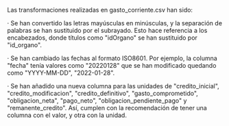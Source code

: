 Las transformaciones realizadas en gasto_corriente.csv han sido:

· Se han convertido las letras mayúsculas en minúsculas, y la separación de palabras se han sustituido por el subrayado. Esto hace referencia a los encabezados, donde títulos como "idOrgano" se han sustituido por "id_organo".

· Se han cambiado las fechas al formato ISO8601. Por ejemplo, la columna "fecha" tenía valores como "20220128" que se han modificado quedando como "YYYY-MM-DD", "2022-01-28".

· Se han añadido una nueva columna para las unidades de "credito_inicial", "credito_modificacion", "credito_definitivo", "gasto_comprometido", "obligacion_neta", "pago_neto", "obligacion_pendiente_pago" y "remanente_credito". Así, cumplen con la recomendación de tener una columna con el valor, y otra con la unidad.